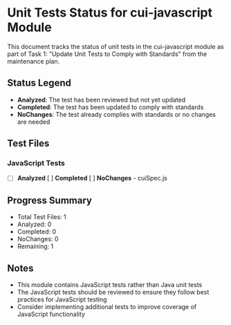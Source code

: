 # Unit Tests Status for cui-javascript Module

This document tracks the status of unit tests in the cui-javascript module as part of Task 1: "Update Unit Tests to Comply with Standards" from the maintenance plan.

## Status Legend
- **Analyzed**: The test has been reviewed but not yet updated
- **Completed**: The test has been updated to comply with standards
- **NoChanges**: The test already complies with standards or no changes are needed

## Test Files

### JavaScript Tests
- [ ] **Analyzed** [ ] **Completed** [ ] **NoChanges** - cuiSpec.js

## Progress Summary
- Total Test Files: 1
- Analyzed: 0
- Completed: 0
- NoChanges: 0
- Remaining: 1

## Notes
- This module contains JavaScript tests rather than Java unit tests
- The JavaScript tests should be reviewed to ensure they follow best practices for JavaScript testing
- Consider implementing additional tests to improve coverage of JavaScript functionality